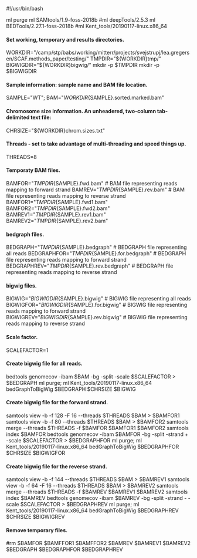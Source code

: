 #!/usr/bin/bash


ml purge
ml SAMtools/1.9-foss-2018b
#ml deepTools/2.5.3
ml BEDTools/2.27.1-foss-2018b
#ml Kent_tools/20190117-linux.x86_64


#### Set working, temporary and results directories.
WORKDIR="/camp/stp/babs/working/mitterr/projects/svejstrupj/lea.gregersen/SCAF.methods_paper/testing/"
TMPDIR="${WORKDIR}tmp/"
BIGWIGDIR="${WORKDIR}bigwig/"
mkdir -p $TMPDIR
mkdir -p $BIGWIGDIR


#### Sample information: sample name and BAM file location.
SAMPLE="WT";
BAM="${WORKDIR}${SAMPLE}.sorted.marked.bam"


#### Chromosome size information.  An unheadered, two-column tab-delimited text file: <chromosome name> <size in bases>
CHRSIZE="${WORKDIR}chrom.sizes.txt"


#### Threads - set to take advantage of multi-threading and speed things up.
THREADS=8


#### Temporaty BAM files.
BAMFOR="${TMPDIR}${SAMPLE}.fwd.bam"     # BAM file representing reads mapping to forward strand
BAMREV="${TMPDIR}${SAMPLE}.rev.bam"     # BAM file representing reads mapping to reverse strand
BAMFOR1="${TMPDIR}${SAMPLE}.fwd1.bam"
BAMFOR2="${TMPDIR}${SAMPLE}.fwd2.bam"
BAMREV1="${TMPDIR}${SAMPLE}.rev1.bam"
BAMREV2="${TMPDIR}${SAMPLE}.rev2.bam"


#### bedgraph files.
BEDGRAPH="${TMPDIR}${SAMPLE}.bedgraph"           # BEDGRAPH file representing all reads
BEDGRAPHFOR="${TMPDIR}${SAMPLE}.for.bedgraph"    # BEDGRAPH file representing reads mapping to forward strand
BEDGRAPHREV="${TMPDIR}${SAMPLE}.rev.bedgraph"    # BEDGRAPH file representing reads mapping to reverse strand


#### bigwig files.
BIGWIG="${BIGWIGDIR}${SAMPLE}.bigwig"           # BIGWIG file representing all reads
BIGWIGFOR="${BIGWIGDIR}${SAMPLE}.for.bigwig"    # BIGWIG file representing reads mapping to forward strand
BIGWIGREV="${BIGWIGDIR}${SAMPLE}.rev.bigwig"    # BIGWIG file representing reads mapping to reverse strand


#### Scale factor.
SCALEFACTOR=1


#### Create bigwig file for all reads.
bedtools genomecov -ibam $BAM -bg -split -scale $SCALEFACTOR > $BEDGRAPH
ml purge; ml Kent_tools/20190117-linux.x86_64
bedGraphToBigWig $BEDGRAPH $CHRSIZE $BIGWIG


#### Create bigwig file for the forward strand.
samtools view -b -f 128 -F 16 --threads $THREADS $BAM > $BAMFOR1
samtools view -b -f 80  --threads $THREADS $BAM > $BAMFOR2
samtools merge --threads $THREADS -f $BAMFOR $BAMFOR1 $BAMFOR2
samtools index $BAMFOR
bedtools genomecov -ibam $BAMFOR -bg -split -strand + -scale $SCALEFACTOR > $BEDGRAPHFOR
ml purge; ml Kent_tools/20190117-linux.x86_64
bedGraphToBigWig $BEDGRAPHFOR $CHRSIZE $BIGWIGFOR


#### Create bigwig file for the reverse strand.
samtools view -b -f 144 --threads $THREADS $BAM > $BAMREV1
samtools view -b -f 64 -F 16 --threads $THREADS $BAM > $BAMREV2
samtools merge --threads $THREADS -f $BAMREV $BAMREV1 $BAMREV2
samtools index $BAMREV
bedtools genomecov -ibam $BAMREV -bg -split -strand - -scale $SCALEFACTOR > $BEDGRAPHREV
ml purge; ml Kent_tools/20190117-linux.x86_64
bedGraphToBigWig $BEDGRAPHREV $CHRSIZE $BIGWIGREV


#### Remove temporary files.
#rm $BAMFOR $BAMFFOR1 $BAMFFOR2 $BAMREV $BAMREV1 $BAMREV2 $BEDGRAPH $BEDGRAPHFOR $BEDGRAPHREV
